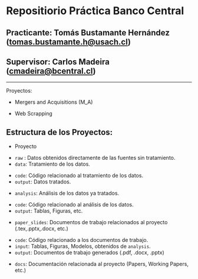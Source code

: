 # Repositiorio Práctica Banco Central 

## Practicante: Tomás Bustamante Hernández (tomas.bustamante.h@usach.cl)
## Supervisor: Carlos Madeira (cmadeira@bcentral.cl)

---

Proyectos: 

- Mergers and Acquisitions (M_A)

- Web Scrapping 

## Estructura de los Proyectos:

- Proyecto
+ `raw` : Datos obtenidos directamente de las fuentes sin tratamiento.
+ `data`: Tratamiento de los datos.
* `code`: Código relacionado al tratamiento de los datos.
* `output`: Datos tratados.
+ `analysis`: Análisis de los datos ya tratados.
* `code`: Código relacionado al análisis de los datos.
* `output`: Tablas, Figuras, etc.
+ `paper_slides`: Documentos de trabajo relacionados al proyecto (.tex,.pptx,.docx, etc.)
* `code`: Código relacionado a los documentos de trabajo.
* `input`: Tablas, Figuras, Modelos, obtenidos de `analysis`.
* `output`: Documentos de trabajo generados (.pdf, .docx, .pptx)
+ `docs`: Documentación relacionada al proyecto (Papers, Working Papers, etc.)




